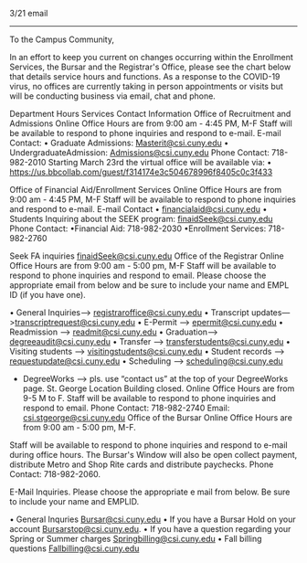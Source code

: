 3/21 email

----


To the Campus Community,

In an effort to keep you current on changes occurring within the Enrollment Services, the Bursar and  the Registrar's Office, please see the chart below that details service hours and functions.  As a response to the COVID-19 virus, no offices are currently taking in person appointments or visits but will be conducting business via email, chat and phone.


Department
Hours
Services
Contact Information
Office of Recruitment and Admissions
Online Office Hours are from 9:00 am - 4:45 PM, M-F
 Staff will be available to respond to phone inquiries and respond to e-mail.
E-mail Contact:
       • Graduate Admissions:  Masterit@csi.cuny.edu
       • UndergraduateAdmission: Admissions@csi.cuny.edu
Phone Contact:  718-982-2010
Starting March 23rd the virtual office will be available via:
• https://us.bbcollab.com/guest/f314174e3c504678996f8405c0c3f433

Office of Financial Aid/Enrollment Services
Online Office Hours are from 9:00 am - 4:45 PM, M-F
 Staff will be available to respond to phone inquiries and respond to e-mail.
E-mail Contact
     • financialaid@csi.cuny.edu
     • Students Inquiring about the SEEK program:      finaidSeek@csi.cuny.edu
Phone Contact:
     •Financial Aid:  718-982-2030
      •Enrollment Services: 718-982-2760

Seek FA inquiries finaidSeek@csi.cuny.edu
Office of the Registrar
Online Office Hours are from 9:00 am - 5:00 pm, M-F
Staff will be available to respond to phone inquiries and respond to email.
Please choose the appropriate email from below and be sure to include your name and EMPL ID (if you have one).

• General Inquiries—> registraroffice@csi.cuny.edu
• Transcript updates—>transcriptrequest@csi.cuny.edu
• E-Permit —> epermit@csi.cuny.edu
• Readmission —> readmit@csi.cuny.edu
• Graduation—> degreeaudit@csi.cuny.edu
• Transfer —> transferstudents@csi.cuny.edu
• Visiting students —> visitingstudents@csi.cuny.edu
• Student records —> requestupdate@csi.cuny.edu
• Scheduling —> scheduling@csi.cuny.edu
* DegreeWorks —> pls. use “contact us” at the top of your DegreeWorks page.
St. George Location
Building closed​. Online Office Hours are from 9-5 M to F.
 Staff will be available to respond to phone inquiries and respond to email.
Phone Contact:  718-982-2740
Email: csi.stgeorge@csi.cuny.edu
Office of the Bursar
Online Office Hours are from 9:00 am - 5:00 pm, M-F.

Staff will be available to respond to phone inquiries and respond to e-mail during office hours. The Bursar's Window will also be open collect payment, distribute Metro and Shop Rite cards and distribute paychecks.
Phone Contact: 718-982-2060.

E-Mail Inquiries. Please choose the appropriate e mail from below. Be sure to include your name and EMPLID.

• General Inquries Bursar@csi.cuny.edu
• If you have a Bursar Hold on your account Bursarstop@csi.cuny.edu.
• If you have a question regarding your Spring or Summer charges Springbilling@csi.cuny.edu
• Fall billing questions Fallbilling@csi.cuny.edu

